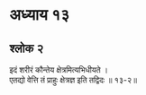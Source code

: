 # अध्याय १३

## श्लोक २

इदं शरीरं कौन्तेय क्षेत्रमित्यभिधीयते ।<br>एतद्यो वेत्ति तं प्राहुः क्षेत्रज्ञ इति तद्विदः ॥ १३-२॥<br><br>


